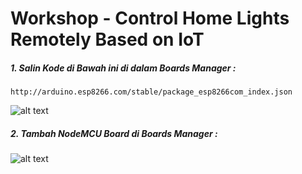 # Workshop - Control Home Lights Remotely Based on IoT

##### 1. Salin Kode di Bawah ini di dalam Boards Manager :
`http://arduino.esp8266.com/stable/package_esp8266com_index.json`

![alt text](https://github.com/roboticsikmi/workshop-icrt-01/blob/master/images/preferences.png "Preferences")

##### 2. Tambah NodeMCU Board di Boards Manager :

![alt text](https://github.com/roboticsikmi/workshop-icrt-01/blob/master/images/board.png "Board")
